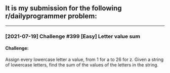 ## It is my submission for the following r/dailyprogrammer problem:

---

### [2021-07-19] Challenge #399 [Easy] Letter value sum

#### Challenge:

Assign every lowercase letter a value, from 1 for a to 26 for z. Given a string of lowercase letters, find the sum of the values of the letters in the string.
